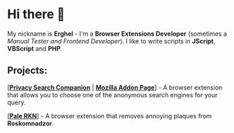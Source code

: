 # Hi there 👋

My nickname is **Erghel** - I'm a **Browser Extensions Developer** (sometimes a _Manual Tester and Frontend Developer_). 
I like to write scripts in **JScript**, **VBScript** and **PHP**.

## Projects:
   [[**Privacy Search Companion**](https://github.com/Erghel/Privacy-Search-Companion) | [**Mozilla Addon Page**](https://addons.mozilla.org/en-US/firefox/addon/privacy-companion/)] - A browser extension that allows you to choose one of the anonymous search engines for your query.
   
   [[**Pale RKN**](https://github.com/Erghel/PaleRKN)] - A browser extension that removes annoying plaques from **Roskomnadzor**. 

